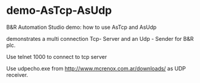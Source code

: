 # demo-AsTcp-AsUdp
B&amp;R Automation Studio demo: how to use AsTcp and AsUdp

demonstrates a multi connection Tcp- Server and an Udp - Sender for B&R plc.

Use telnet <IP> 1000 to connect to tcp server
  
Use udpecho.exe from http://www.mcrenox.com.ar/downloads/
as UDP receiver.
  
  
